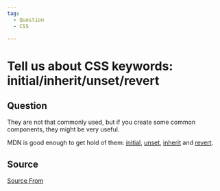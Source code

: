 ```yaml
---
tag:
  - Question
  - CSS

---
```

  
# Tell us about CSS keywords: initial/inherit/unset/revert

## Question
They are not that commonly used, but if you create some common components, they might be very useful.

MDN is good enough to get hold of them: [initial](https://developer.mozilla.org/en-US/docs/Web/CSS/initial), [unset](https://developer.mozilla.org/en-US/docs/Web/CSS/initial), [inherit](https://developer.mozilla.org/en-US/docs/Web/CSS/inherit) and [revert](https://developer.mozilla.org/en-US/docs/Web/CSS/revert).




##  Source
[Source From](https://bigfrontend.dev/question/Tell-us-about-CSS-keywords-initial-inherit-unset-revert)

  